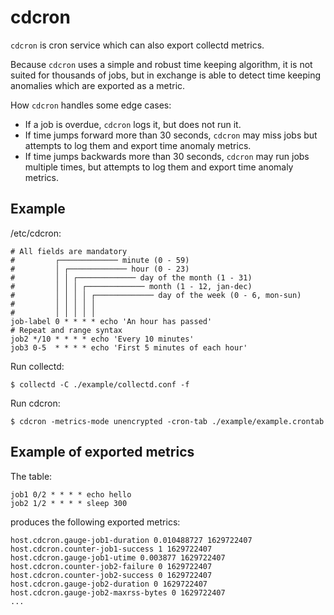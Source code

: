 # cdcron

`cdcron` is cron service which can also export collectd metrics.

Because `cdcron` uses a simple and robust time keeping algorithm,
it is not suited for thousands of jobs,
but in exchange is able to detect time keeping anomalies which are exported as a metric.

How `cdcron` handles some edge cases:

- If a job is overdue, `cdcron` logs it, but does not run it.
- If time jumps forward more than 30 seconds, `cdcron` may miss jobs
  but attempts to log them and export time anomaly metrics.
- If time jumps backwards more than 30 seconds, `cdcron` may run jobs
  multiple times, but attempts to log them and export time anomaly metrics.

## Example

/etc/cdcron:
```
# All fields are mandatory
#         ┌───────────── minute (0 - 59)
#         │ ┌───────────── hour (0 - 23)
#         │ │ ┌───────────── day of the month (1 - 31)
#         │ │ │ ┌───────────── month (1 - 12, jan-dec)
#         │ │ │ │ ┌───────────── day of the week (0 - 6, mon-sun) 
#         │ │ │ │ │
#         │ │ │ │ │
job-label 0 * * * * echo 'An hour has passed'
# Repeat and range syntax
job2 */10 * * * * echo 'Every 10 minutes'
job3 0-5  * * * * echo 'First 5 minutes of each hour'
```

Run collectd:

```
$ collectd -C ./example/collectd.conf -f 
```

Run cdcron:
```
$ cdcron -metrics-mode unencrypted -cron-tab ./example/example.crontab
```

## Example of exported metrics

The table:
```
job1 0/2 * * * * echo hello
job2 1/2 * * * * sleep 300
```

produces the following exported metrics:
```
host.cdcron.gauge-job1-duration 0.010488727 1629722407
host.cdcron.counter-job1-success 1 1629722407
host.cdcron.gauge-job1-utime 0.003877 1629722407
host.cdcron.counter-job2-failure 0 1629722407
host.cdcron.counter-job2-success 0 1629722407
host.cdcron.gauge-job2-duration 0 1629722407
host.cdcron.gauge-job2-maxrss-bytes 0 1629722407
...
```